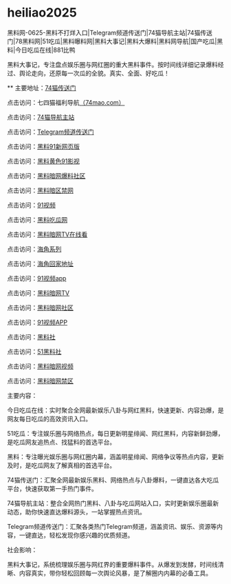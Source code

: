# heiliao2025
黑料网-0625-黑料不打烊入口|Telegram频道传送门|74猫导航主站|74猫传送门|78黑料网|51吃瓜|黑料曝料网|黑料大事记|黑料大爆料|黑料网导航|国产吃瓜|黑料|今日吃瓜在线|881比鸭

黑料大事记，专注盘点娱乐圈与网红圈的重大黑料事件。按时间线详细记录爆料经过、舆论走向，还原每一次瓜的全貌。真实、全面、好吃瓜！

** 主要地址：<a href="https://74mao.com/">74猫传送门</a>

点击访问：七四猫福利导航<a href="https://74mao.com/">（74mao.com）</a>

点击访问：<a href="https://74mao.com/">74猫导航主站</a>

点击访问：<a href="https://74mao.com/">Telegram频道传送门</a>

点击访问：<a href="https://hj-698.pages.dev/">黑料91新网页版</a>  

点击访问：<a href="https://hj-699.pages.dev/">黑料黄色91影视</a>  

点击访问：<a href="https://aw3-09.pages.dev/">黑料暗网爆料社区</a>  

点击访问：<a href="https://aw5-09.pages.dev/">黑料暗区禁网</a>  

点击访问：<a href="https://hj-149.pages.dev/">91视频</a>  

点击访问：<a href="https://chiguaqunzhongde.pages.dev/">黑料吃瓜网</a>  

点击访问：<a href="https://aw9-09.pages.dev/">黑料暗网TV在线看</a>  

点击访问：<a href="https://hj-156.pages.dev/">海角系列</a>  

点击访问：<a href="https://hj-161.pages.dev/">海角回家地址</a>  

点击访问：<a href="https://hj-162.pages.dev/">91视频app</a>  

点击访问：<a href="https://aw7-09.pages.dev/">黑料暗网TV</a>  

点击访问：<a href="https://aw2-09.pages.dev/">黑料暗网社区</a>  

点击访问：<a href="https://hj-170.pages.dev/">91视频APP</a>  

点击访问：<a href="https://hls-15.pages.dev/">黑料社</a>  

点击访问：<a href="https://hls-17.pages.dev/">51黑料社</a>  

点击访问：<a href="https://aw8-09.pages.dev/">黑料暗网视频</a>  

点击访问：<a href="https://aw4-09.pages.dev/">黑料暗网禁区</a>  

主要内容：

今日吃瓜在线：实时聚合全网最新娱乐八卦与网红黑料，快速更新、内容劲爆，是网友每日吃瓜的高效资讯入口。

51吃瓜：专注娱乐圈与网络热点，每日更新明星绯闻、网红黑料，内容新鲜劲爆，是吃瓜网友追热点、找猛料的首选平台。

黑料：专注曝光娱乐圈与网红圈内幕，涵盖明星绯闻、网络争议等热点内容，更新及时，是吃瓜网友了解真相的首选平台。

74猫传送门：汇聚全网最新娱乐黑料、网络热点与八卦爆料，一键直达各大吃瓜平台，快速获取第一手热门事件。

74猫导航主站：整合全网热门黑料、八卦与吃瓜网站入口，实时更新娱乐圈最新动态，助你快速直达爆料源头，一站掌握热点资讯。

Telegram频道传送门：汇聚各类热门Telegram频道，涵盖资讯、娱乐、资源等内容，一键直达，轻松发现你感兴趣的优质频道。

社会影响：

黑料大事记，系统梳理娱乐圈与网红界的重要爆料事件。从爆发到发酵，时间线清晰、内容真实，带你轻松回顾每一次舆论风暴，是了解圈内内幕的必备工具。

<span style="display:none;">[Canonical link](）</span>
